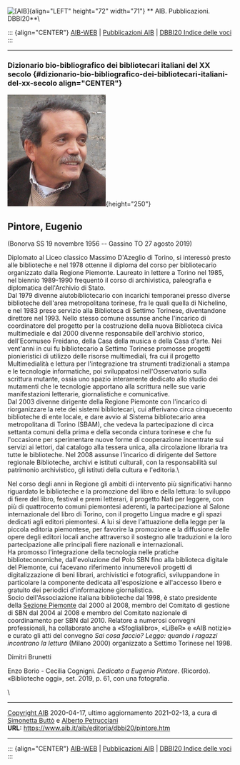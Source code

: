 ![\[AIB\]](/aib/wi/aibv72.gif){align="LEFT" height="72" width="71"}
** AIB. Pubblicazioni. DBBI20**\

::: {align="CENTER"}
[AIB-WEB](/) \| [Pubblicazioni AIB](/pubblicazioni/) \| [DBBI20 Indice
delle voci](dbbi20.htm)
:::

------------------------------------------------------------------------

### Dizionario bio-bibliografico dei bibliotecari italiani del XX secolo {#dizionario-bio-bibliografico-dei-bibliotecari-italiani-del-xx-secolo align="CENTER"}

![\[Ritratto\]](pintore.jpg){height="250"}

## Pintore, Eugenio

(Bonorva SS 19 novembre 1956 -- Gassino TO 27 agosto 2019)

Diplomato al Liceo classico Massimo D\'Azeglio di Torino, si interessò
presto alle biblioteche e nel 1978 ottenne il diploma del corso per
bibliotecario organizzato dalla Regione Piemonte. Laureato in lettere a
Torino nel 1985, nel biennio 1989-1990 frequentò il corso di
archivistica, paleografia e diplomatica dell\'Archivio di Stato.\
Dal 1979 divenne aiutobibliotecario con incarichi temporanei presso
diverse biblioteche dell\'area metropolitana torinese, fra le quali
quella di Nichelino, e nel 1983 prese servizio alla Biblioteca di
Settimo Torinese, diventandone direttore nel 1993. Nello stesso comune
assunse anche l\'incarico di coordinatore del progetto per la
costruzione della nuova Biblioteca civica multimediale e dal 2000
divenne responsabile dell\'archivio storico, dell\'Ecomuseo Freidano,
della Casa della musica e della Casa d\'arte. Nei vent\'anni in cui fu
bibliotecario a Settimo Torinese promosse progetti pionieristici di
utilizzo delle risorse multimediali, fra cui il progetto Multimedialità
e lettura per l\'integrazione tra strumenti tradizionali a stampa e le
tecnologie informatiche, poi sviluppatosi nell\'Osservatorio sulla
scrittura mutante, ossia uno spazio interamente dedicato allo studio dei
mutamenti che le tecnologie apportano alla scrittura nelle sue varie
manifestazioni letterarie, giornalistiche e comunicative.\
Dal 2003 divenne dirigente della Regione Piemonte con l\'incarico di
riorganizzare la rete dei sistemi bibliotecari, cui afferivano circa
cinquecento biblioteche di ente locale, e dare avvio al Sistema
bibliotecario area metropolitana di Torino (SBAM), che vedeva la
partecipazione di circa settanta comuni della prima e della seconda
cintura torinese e che fu l\'occasione per sperimentare nuove forme di
cooperazione incentrate sui servizi ai lettori, dal catalogo alla
tessera unica, alla circolazione libraria tra tutte le biblioteche. Nel
2008 assunse l\'incarico di dirigente del Settore regionale Biblioteche,
archivi e istituti culturali, con la responsabilità sul patrimonio
archivistico, gli istituti della cultura e l\'editoria.\

Nel corso degli anni in Regione gli ambiti di intervento più
significativi hanno riguardato le biblioteche e la promozione del libro
e della lettura: lo sviluppo di fiere del libro, festival e premi
letterari, il progetto Nati per leggere, con più di quattrocento comuni
piemontesi aderenti, la partecipazione al Salone internazionale del
libro di Torino, con il progetto Lingua madre e gli spazi dedicati agli
editori piemontesi. A lui si deve l\'attuazione della legge per la
piccola editoria piemontese, per favorire la promozione e la diffusione
delle opere degli editori locali anche attraverso il sostegno alle
traduzioni e la loro partecipazione alle principali fiere nazionali e
internazionali.\
Ha promosso l\'integrazione della tecnologia nelle pratiche
biblioteconomiche, dall\'evoluzione del Polo SBN fino alla biblioteca
digitale del Piemonte, cui facevano riferimento innumerevoli progetti di
digitalizzazione di beni librari, archivistici e fotografici,
sviluppandone in particolare la componente dedicata all\'esposizione e
all\'accesso libero e gratuito dei periodici d\'informazione
giornalistica.\
Socio dell\'Associazione italiana biblioteche dal 1998, è stato
presidente della [Sezione Piemonte](/aib/stor/sezioni/pmn.htm) dal 2000
al 2008, membro del Comitato di gestione di SBN dal 2004 al 2008 e
membro del Comitato nazionale di coordinamento per SBN dal 2010.
Relatore a numerosi convegni professionali, ha collaborato anche a
«Sfoglialibro», «LiBeR» e «AIB notizie» e curato gli atti del convegno
*Sai cosa faccio? Leggo: quando i ragazzi incontrano la lettura* (Milano
2000) organizzato a Settimo Torinese nel 1998.

Dimitri Brunetti

Enzo Borio - Cecilia Cognigni. *Dedicato a Eugenio Pintore*. (Ricordo).
«Biblioteche oggi», set. 2019, p. 61, con una fotografia.

\

------------------------------------------------------------------------

[Copyright AIB](/su-questo-sito/dichiarazione-di-copyright-aib-web/)
2020-04-17, ultimo aggiornamento 2021-02-13, a cura di [Simonetta
Buttò](/aib/redazione3.htm) e [Alberto
Petrucciani](/su-questo-sito/redazione-aib-web/)\
**URL:** https://www.aib.it/aib/editoria/dbbi20/pintore.htm

------------------------------------------------------------------------

::: {align="CENTER"}
[AIB-WEB](/) \| [Pubblicazioni AIB](/pubblicazioni/) \| [DBBI20 Indice
delle voci](dbbi20.htm)
:::
